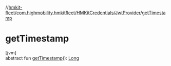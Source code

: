 //[hmkit-fleet](../../../../index.md)/[com.highmobility.hmkitfleet](../../index.md)/[HMKitCredentials](../index.md)/[JwtProvider](index.md)/[getTimestamp](get-timestamp.md)

# getTimestamp

[jvm]\
abstract fun [getTimestamp](get-timestamp.md)(): [Long](https://kotlinlang.org/api/latest/jvm/stdlib/kotlin/-long/index.html)
